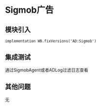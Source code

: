 # Sigmob广告

## 模块引入

```text
implementation WB.fixVersions('AD:Sigmob')
```

## 集成测试

通过SigmobAgent或者ADLog过滤日志查看

## 其他问题

无

